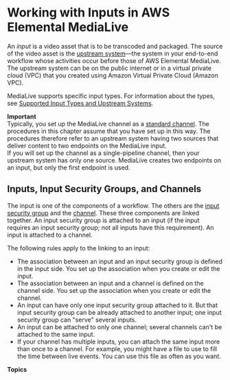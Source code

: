 # Working with Inputs in AWS Elemental MediaLive<a name="creating-input"></a>

An *input* is a video asset that is to be transcoded and packaged\. The source of the video asset is the [upstream system](planning-upstream.md)—the system in your end\-to\-end workflow whose activities occur before those of AWS Elemental MediaLive\. The upstream system can be on the public internet or in a virtual private cloud \(VPC\) that you created using Amazon Virtual Private Cloud \(Amazon VPC\)\.

MediaLive supports specific input types\. For information about the types, see [Supported Input Types and Upstream Systems](inputs-supported-containers.md)\.

**Important**  
Typically, you set up the MediaLive channel as a [standard channel](plan-redundancy-mode.md)\. The procedures in this chapter assume that you have set up in this way\. The procedures therefore refer to an upstream system having two sources that deliver content to two endpoints on the MediaLive input\.   
If you will set up the channel as a single\-pipeline channel, then your upstream system has only one source\. MediaLive creates two endpoints on an input, but only the first endpoint is used\.

## Inputs, Input Security Groups, and Channels<a name="input-isg-channel"></a>

The input is one of the components of a workflow\. The others are the [input security group](inputsecuritygroups.md) and the [channel](channels.md)\. These three components are linked together\. An input security group is attached to an input \(if the input requires an input security group; not all inputs have this requirement\)\. An input is attached to a channel\.

The following rules apply to the linking to an input:
+ The association between an input and an input security group is defined in the input side\. You set up the association when you create or edit the input\.
+ The association between an input and a channel is defined on the channel side\. You set up the association when you create or edit the channel\.
+ An input can have only one input security group attached to it\. But that input security group can be already attached to another input; one input security group can "serve" several inputs\. 
+ An input can be attached to only one channel; several channels can't be attached to the same input\. 
+ If your channel has multiple inputs, you can attach the same input more than once to a channel\. For example, you might have a file to use to fill the time between live events\. You can use this file as often as you want\.

**Topics**